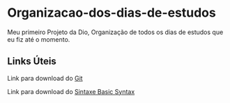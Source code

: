 # Organizacao-dos-dias-de-estudos
Meu primeiro Projeto da Dio, Organização de todos os dias de estudos que eu fiz até o momento.




## Links Úteis 
Link para download do [Git](https://git-scm.com/downloads/)

Link para download do [Sintaxe Basic Syntax](https://www.markdownguide.org/basic-syntax/)
